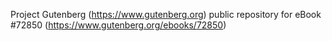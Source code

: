 Project Gutenberg (https://www.gutenberg.org) public repository
for eBook #72850 (https://www.gutenberg.org/ebooks/72850)

